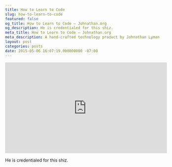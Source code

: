 ```yaml
---
title: How to Learn to Code
slug: how-to-learn-to-code
featured: false
og_title: How to Learn to Code – Johnathan.org
og_description: He is credentialed for this shiz.
meta_title: How to Learn to Code – Johnathan.org
meta_description: A hand-crafted technology product by Johnathan Lyman
layout: post
categories: posts
date: 2015-05-06 16:07:19.000000000 -07:00
---
```


<iframe loading="lazy" allowfullscreen="" frameborder="0" height="295" src="https://www.youtube.com/embed/mvK0UzFNw1Q?feature=oembed" width="525"></iframe>

He is credentialed for this shiz.

